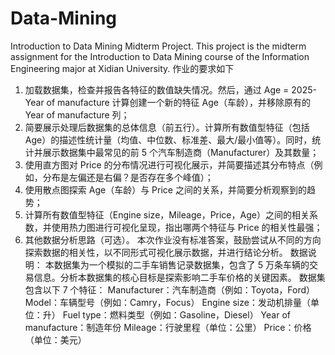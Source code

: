 # Data-Mining
Introduction to Data Mining Midterm Project.
This project is the midterm assignment for the Introduction to Data Mining course of the Information Engineering major at Xidian University.
作业的要求如下
  1. 加载数据集，检查并报告各特征的数值缺失情况。然后，通过 Age = 2025-Year of manufacture 计算创建一个新的特征 Age（车龄），并移除原有的 Year of manufacture 列；
  2. 简要展示处理后数据集的总体信息（前五行）。计算所有数值型特征（包括Age）的描述性统计量（均值、中位数、标准差、最大/最小值等）。同时，统计并展示数据集中最常见的前 5 个汽车制造商（Manufacturer）及其数量；
  3. 使用直方图对 Price 的分布情况进行可视化展示，并简要描述其分布特点（例如，分布是左偏还是右偏？是否存在多个峰值）；
  4. 使用散点图探索 Age（车龄）与 Price 之间的关系，并简要分析观察到的趋势；
  5. 计算所有数值型特征（Engine size，Mileage，Price，Age）之间的相关系数，并使用热力图进行可视化呈现，指出哪两个特征与 Price 的相关性最强；
  6. 其他数据分析思路（可选）。
本次作业没有标准答案，鼓励尝试从不同的方向探索数据的相关性，以不同形式可视化展示数据，并进行结论分析。
数据说明：
  本数据集为一个模拟的二手车销售记录数据集，包含了 5 万条车辆的交易信息。分析本数据集的核心目标是探索影响二手车价格的关键因素。
  数据集包含以下 7 个特征：
    Manufacturer：汽车制造商（例如：Toyota，Ford）
    Model：车辆型号（例如：Camry，Focus）
    Engine size：发动机排量（单位：升）
    Fuel type：燃料类型（例如：Gasoline，Diesel）
    Year of manufacture：制造年份
    Mileage：行驶里程（单位：公里）
    Price：价格（单位：美元）
